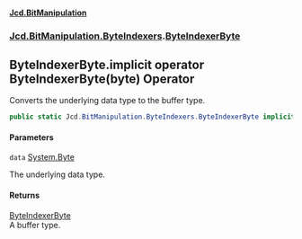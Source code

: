 #### [Jcd.BitManipulation](index.md 'index')
### [Jcd.BitManipulation.ByteIndexers](Jcd.BitManipulation.ByteIndexers.md 'Jcd.BitManipulation.ByteIndexers').[ByteIndexerByte](Jcd.BitManipulation.ByteIndexers.ByteIndexerByte.md 'Jcd.BitManipulation.ByteIndexers.ByteIndexerByte')

## ByteIndexerByte.implicit operator ByteIndexerByte(byte) Operator

Converts the underlying data type to the buffer type.

```csharp
public static Jcd.BitManipulation.ByteIndexers.ByteIndexerByte implicit operator ByteIndexerByte(byte data);
```
#### Parameters

<a name='Jcd.BitManipulation.ByteIndexers.ByteIndexerByte.op_ImplicitJcd.BitManipulation.ByteIndexers.ByteIndexerByte(byte).data'></a>

`data` [System.Byte](https://docs.microsoft.com/en-us/dotnet/api/System.Byte 'System.Byte')

The underlying data type.

#### Returns
[ByteIndexerByte](Jcd.BitManipulation.ByteIndexers.ByteIndexerByte.md 'Jcd.BitManipulation.ByteIndexers.ByteIndexerByte')  
A buffer type.